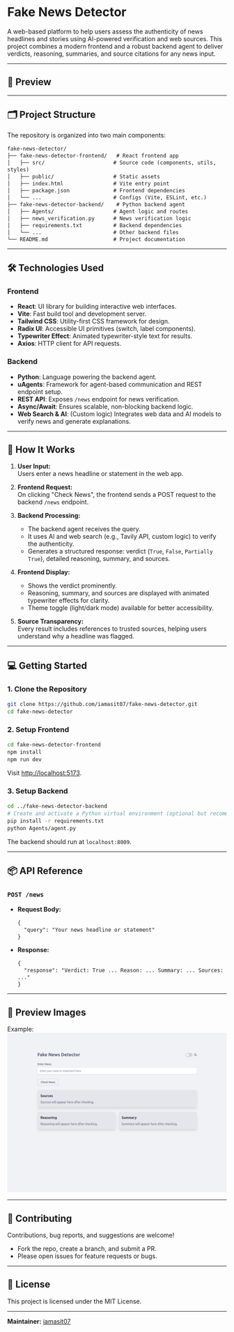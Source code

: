 # Fake News Detector

A web-based platform to help users assess the authenticity of news headlines and stories using AI-powered verification and web sources. This project combines a modern frontend and a robust backend agent to deliver verdicts, reasoning, summaries, and source citations for any news input.

---

## 🚀 Preview

<!-- 
Add screenshots or GIFs of the application in action below.
Example:
![Homepage Preview](path/to/image1.png)
![Result Page](path/to/image2.gif)
-->

---

## 🗂️ Project Structure

The repository is organized into two main components:

```
fake-news-detector/
├── fake-news-detector-frontend/   # React frontend app
│   ├── src/                      # Source code (components, utils, styles)
│   ├── public/                   # Static assets
│   ├── index.html                # Vite entry point
│   ├── package.json              # Frontend dependencies
│   └── ...                       # Configs (Vite, ESLint, etc.)
├── fake-news-detector-backend/    # Python backend agent
│   ├── Agents/                   # Agent logic and routes
│   ├── news_verification.py      # News verification logic
│   ├── requirements.txt          # Backend dependencies
│   └── ...                       # Other backend files
└── README.md                     # Project documentation
```

---

## 🛠️ Technologies Used

### Frontend

- **React**: UI library for building interactive web interfaces.
- **Vite**: Fast build tool and development server.
- **Tailwind CSS**: Utility-first CSS framework for design.
- **Radix UI**: Accessible UI primitives (switch, label components).
- **Typewriter Effect**: Animated typewriter-style text for results.
- **Axios**: HTTP client for API requests.

### Backend

- **Python**: Language powering the backend agent.
- **uAgents**: Framework for agent-based communication and REST endpoint setup.
- **REST API**: Exposes `/news` endpoint for news verification.
- **Async/Await**: Ensures scalable, non-blocking backend logic.
- **Web Search & AI**: (Custom logic) Integrates web data and AI models to verify news and generate explanations.

---

## 🧐 How It Works

1. **User Input:**  
   Users enter a news headline or statement in the web app.

2. **Frontend Request:**  
   On clicking "Check News", the frontend sends a POST request to the backend `/news` endpoint.

3. **Backend Processing:**  
   - The backend agent receives the query.
   - It uses AI and web search (e.g., Tavily API, custom logic) to verify the authenticity.
   - Generates a structured response: verdict (`True`, `False`, `Partially True`), detailed reasoning, summary, and sources.

4. **Frontend Display:**  
   - Shows the verdict prominently.
   - Reasoning, summary, and sources are displayed with animated typewriter effects for clarity.
   - Theme toggle (light/dark mode) available for better accessibility.

5. **Source Transparency:**  
   Every result includes references to trusted sources, helping users understand why a headline was flagged.

---

## 💻 Getting Started

### 1. Clone the Repository

```bash
git clone https://github.com/iamasit07/fake-news-detector.git
cd fake-news-detector
```

### 2. Setup Frontend

```bash
cd fake-news-detector-frontend
npm install
npm run dev
```
Visit [http://localhost:5173](http://localhost:5173).

### 3. Setup Backend

```bash
cd ../fake-news-detector-backend
# Create and activate a Python virtual environment (optional but recommended)
pip install -r requirements.txt
python Agents/agent.py
```
The backend should run at `localhost:8009`.

---

## 📦 API Reference

### `POST /news`

- **Request Body:**  
  ```
  {
    "query": "Your news headline or statement"
  }
  ```
- **Response:**  
  ```
  {
    "response": "Verdict: True ... Reason: ... Summary: ... Sources: ..."
  }
  ```

---

## 📸 Preview Images
Example:
![Landing Page](./landingPage.png)

---

## 🤝 Contributing

Contributions, bug reports, and suggestions are welcome!  
- Fork the repo, create a branch, and submit a PR.
- Please open issues for feature requests or bugs.

---

## 📝 License

This project is licensed under the MIT License.

---

**Maintainer:** [iamasit07](https://github.com/iamasit07)

